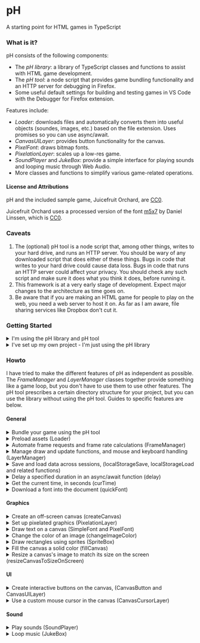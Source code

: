 # pH
A starting point for HTML games in TypeScript

### What is it?
pH consists of the following components:
- The _pH library_: a library of TypeScript classes and functions to assist with HTML game development.
- The _pH tool_: a node script that provides game bundling functionality and an HTTP server for debugging in Firefox.
- Some useful default settings for building and testing games in VS Code with the Debugger for Firefox extension.

Features include:
- _Loader_: downloads files and automatically converts them into useful objects (soundes, images, etc.) based on the file extension. Uses promises so you can use async/await.
- _CanvasUILayer_: provides button functionality for the canvas.
- _PixelFont_: draws bitmap fonts.
- _PixelationLayer_: scales up a low-res game.
- _SoundPlayer_ and _JukeBox_: provide a simple interface for playing sounds and looping music through Web Audio.
- More classes and functions to simplify various game-related operations.

#### License and Attributions

pH and the included sample game, Juicefruit Orchard, are [CC0](https://creativecommons.org/publicdomain/zero/1.0/).

Juicefruit Orchard uses a processed version of the font [m5x7](https://managore.itch.io/m5x7) by Daniel Linssen, which is [CC0](https://creativecommons.org/publicdomain/zero/1.0/).

### Caveats
1. The (optional) pH tool is a node script that, among other things, writes to your hard drive, and runs an HTTP server. You should be wary of any downloaded script that does either of these things. Bugs in code that writes to your hard drive could cause data loss. Bugs in code that runs an HTTP server could affect your privacy. You should check any such script and make sure it does what you think it does, before running it.
2. This framework is at a very early stage of development. Expect major changes to the architecture as time goes on.
3. Be aware that if you are making an HTML game for people to play on the web, you need a web server to host it on. As far as I am aware, file sharing services like Dropbox don't cut it.

### Getting Started
<details>
  <summary>I'm using the pH library and pH tool</summary><p>
  
1. Install [TypeScript](https://www.typescriptlang.org/) Version 3.7.5 or higher and [Node](https://nodejs.org) Version 12.16.1 or higher. If you want to use VS Code and the Debugger for Firefox: install [VS Code](https://code.visualstudio.com/), [Firefox](https://mozilla.org/firefox), and the VS Code [Debugger for Firefox](https://marketplace.visualstudio.com/items?itemName=firefox-devtools.vscode-firefox-debug) extension.
2. Download a copy of the repo. From the GitHub page: click "Clone or Download", "Download ZIP" and save the zip file to an appropriate location. Then extract the contents of the zip file.
3. In a terminal, navigate to the "ph" subdirectory of the repo. Install the dependencies and compile the tool by typing the following commands:
```
npm install
tsc -p tsconfig.json
```
4. Create a new directory for your game project.
5. In a terminal, navigate to your project directory, and enter the following (changing the path as appropriate):
   ```
   node path_to_ph_installation/ph/ph.js init
   ```
   This adds files to the project directory to create an empty game. It also prints out a list of entries that you should consider adding to your version control file (e.g., your .gitignore file).
6. Edit ph.json with your text editor and edit the title, description and gameId fields. (gameId should be a short string identifying your game.)
7. Start the pH tool, the TypeScript compiler, and try running the game:
   - If you're using VS Code: open the newly created file `ph-dev.code-workspace` in VS Code. Open the build task list (Default: Ctrl-Shift-B) and select "Watch Source and Data". Then run the game in the Debugger for Firefox (Default: F5.)
   - If you're not using VS Code: Open a terminal, navigate to your project directory and enter
     ```
     node path_to_ph_installation/ph.js watch
     ```
     to start the ph tool in watch mode. Open a second terminal, navigate to your project directory, and enter
     ```
     tsc -p tsconfig.json --watch
     ```
     to start the TypeScript compiler in watch mode. Now open your browser and enter `http://localhost:8080/game/index.html` into the URL browser.
8. Each additional developer should set up their own version of the `localtsconfig.json` and `game.code-workspace` files. It may be possible to do this by running
```
node path_to_ph_installation/ph.js initlocal
```
but if you need customized versions of these files then you'll have to do it manually.
  
</p></details>
<details>
  <summary>I've set up my own project - I'm just using the pH library</summary><p>

1. Install Typescript version 3.7.5 or higher.
2. Download a copy of the repo. From the GitHub page: click "Clone or Download", "Download ZIP" and save the zip file to an appropriate location. Then extract the contents of the zip file. Copy the ph/lib folder into your own project.
3. Set up your TypeScript configuration to include "lib/**/*" before your own source files.

</p></details>

### Howto
I have tried to make the different features of pH as independent as possible. The _FrameManager_ and _LayerManager_ classes together provide something like a game loop, but you don't have to use them to use other features. The pH tool prescribes a certain directory structure for your project, but you can use the library without using the pH tool. Guides to specific features are below.

#### General

<details>
  <summary>Bundle your game using the pH tool</summary><p>
  
If you use VSCode with the default project setup created by the pH tool's init command, the easiest way to run the pH tool is to run the build command "Watch Source and Data" from VSCode. To run the ph tool (outside of VSCode), open a terminal, navigate to your project directory, and enter
```
node path_to_ph_installation/ph.js watch
```
This tool watches the filesystem for changes to your project, and updates the build/ subdirectory with the latest version of your game. It also runs an HTTP server which you can use to run and debug your game. (Why do you need an HTTP server? The reason is that browsers refuse to let web page javascript code load files directly off your hard drive, for security reasons.)

Project settings are in the ph.json file in your project directory. You should set gameId, title, and description yourself.

The pH tool treats certain subdirectories of your project as special:
- _resources/_ - Resources placed here will be bundled into the "game.dat" file in your build directory. A file counts as a "resource" if its file extension matches one of the strings in the resourceExtensions setting in your project's ph.json file. The "game.dat" file can be loaded into your game using the Loader class in the pH library.
- _static/_ - Files placed here will be copied without change into your build directory.
- _staticRoot/_ - Files placed here will not be copied across, but they will appear in the root directory in your HTTP server. You could put some site-wide files here, like a favicon or css file, to test that your game uses them correctly.
- _template/_ - Files placed here will be copied into the build directory, but in a modified form. The pH tool searches the files for patterns of the form ${<key>}, looks up the key in your project's ph.json file, and substitutes the corresponding value.
- _phaux/_ - pH expects TypeScript to use this folder as its compile destination. So it expects to find ".js" files here, which will be copied to the build directory. Also, the default project setup tells Debugger for Firefox to find the source map files here, for easy debugging.
- _src/_ - This directory is not used directly by the pH tool. But the default project settings tell TypeScript to look for source files here.

You can change these directories by editing the values in ph.json, but note that you will have to make corresponding changes to tsconfig.json, localtsconfig.json, .vscode/tasks.json and .vscode/launch.json.

A file in resources/ is only bundled into game.dat if its extension is in the "resourceExtensions" list. If you want to include other file types in your game, you can add the extensions here. However, the resource loader won't know how to decode them unless you write a file type handler, and register it with the resource loader. See that section for more details.

Another setting you may like to change is "allowRemote". If this is `false`, the HTTP server only allows connections from your own computer. If you set it to `true`, it will allow remote connections. On a typical home network, this means you can connect with other devices on your local network (so you can test the game on your phone). But if your computer has a public facing IP address then setting it to `true` will make the HTTP server accessible on the internet.
</p></details>

<details>
  <summary>Preload assets (Loader)</summary><p>
  
Note that the empty project already has one of these.
  
Constructing a loader (the Loader constructor requires an audiocontext, which it can use to decode audio files):
```typescript
let audioContext = new AudioContext();
let loader = new PH.Loader(audioContext);
```
Example of downloading a file (call from an async function):
```typescript
let myImg = <HTMLImageElement>await loader.getFile("img.png");
```
Download a file and set a callback that is called when the download makes progress (call from an async function):
```typescript
let data = await loader.getFile('game.dat',
    (bytes, totalBytes) => updateProgressDisplay(bytes, totalBytes));
```
The file "game.dat" is the default name of the bundled data produced by the pH tool. If a file ends in ".dat", the loader treats it as a pH bundle file. The result will be an object whose keys are the names of the files in your resources directory, and values are the decoded objects (images, sounds, etc.)

You can also use getFiles to get a list of files at once. The function call is analogous.

Loader can only decode a file if a handler function has been registered for the file's extension. You can implement your own handlers and register them using the loader's `addExtensionHandler` function.
</p></details>

<details>
  <summary>Automate frame requests and frame rate calculations (FrameManager)</summary><p>
  
Note that the empty project already has one of these.
  
Example usage of a frame manager:
```typescript
let fm = new PH.FrameManager({
    frameCallback: (deltat) => frame(deltat)
});
fm.start();
```
Now your `frame` function will be called once every "frame". The value of deltat passed to your function will be the time since the last frame. The definition of a frame is up to the browser, but in my experience it is often every 1/60 seconds, as long as your computer can handle it. You can call `fm.stop()` to stop it. You can check `fm.frameRate` if you want an estimate of the frame rate.
</p></details>

<details>
  <summary>Manage draw and update functions, and mouse and keyboard handling (LayerManager)</summary><p>
  
You can extend the `Layer` class to define a game component that needs to do any one or more of the following:
- Have a game logic update step that runs every frame;
- Draw something every frame;
- Handle mouse or keyboard events.

Then, you can use a LayerManager to help despatch the update, draw, and event handler calls to your game components.

Here's how you can use LayerManager. Note that the empty game created by pH init already does something like the following.

Create a layer manager:
```typescript
let layerManager = new PH.LayerManager();
```
Set up mouse and keyboard listeners:
```typescript
// By passing canvas to setupMouseListeners, we get mouse coordinates relative
// to the canvas.
layerManager.setupMouseListeners(canvas);
// By passing window to setupKeyboardListeners, we catch keyboard events when
// the window is in focus but the canvas is not.
layerManager.setupKeyboardListeners(window);
```
Now, create a class, e.g., called MenuLayer, extending PH.Layer. Set it as the only layer of the layer manager.
```typescript
layerManager.setMainLayers(new MenuLayer()); // You can pass in any number of layers
```
Inside your main game loop, call the layer manager's update and draw functions:
```typescript
layerManager.update(deltat);
layerManager.draw();
```
Now, if your MenuLayer class overrides the Layer class's `draw` function, it will get called as part of layerManager's draw step. If you override the `update` function, it will get called as part of the LayerManager's update step. And if you override one of the mouse or keyboard handling functions (e.g., `handleClick`, it will get called on the corresponding mouse or keyboard event.

If you have multiple layers, the layer manager's draw function will call them in order from first to last. The update function and the event handlers will call them in reverse order. Furthermore, for update and most of the event handlers, your override function must return a boolean value. If this return value is `true`, the layer manager will continue on its way. But if you return `false`, the layer manager will consider this event "caught" by your layer, and will not call the event handlers for the layers under it. It will also cancel the event so that other objects in the DOM and the browser won't try to process it.

The exception to this is `handleMouseMove`, which can't be cancelled in this way. The `handleMouseMove` function handles both the `mousemove` and `mouseout` events. It takes a parameter of type `MousePosition`, which is defined as `[number, number] | null`. A pair of numbers gives the mouse coordinates; null means that the mouse is outside the visible area.

Mouse move is special in another way, which is that two methods get called: `transformMousePosition`, and then `handleMouseMove`. Ordinarily, you can override `handleMouseMove`, and leave `transformMousePosition` alone. But in some circumstances, you may want to implement a layer that modifies the mouse position that gets passed to the `transformMousePosition` and `handleMouseMove` functions for _this and all lower layers_. To do this, override `transformMousePosition` and return the new mouse coordinates. PixelationLayer does this to transform the mouse coordinates from "on-screen canvas coordinates" to "off-screen coordinates".

The `setupMouseListeners` method has a second, optional, parameter, `touchToo`. Set this to `true` if you want the LayerManager to listen to touch-related events, and try to pretend that they are mouse events. This might give you an easy way to handle touch, but it is quite simplistic. In particular, you can't handle multitouch this way.

As a convenience, LayerManager has three functions to set layers: `setBottomLayers`, `setMainLayers` and `setTopLayers`. LayerManager just concatenates these (in the order bottom, main, top) to produce the full list of layers. The reason for this is that there may be layers that you want to add permanently (such as a PixelationLayer, which you would add at the top), while other layers are changing due to your game logic.

</p></details>

<details>
  <summary>Save and load data across sessions, (localStorageSave, localStorageLoad and related functions)</summary><p>
  
_Local storage_ is a browser feature that can be used to store data between browsing sessions. You can use this to add save/load functionality to your game. PH supplies some convenience functions for working with local storage. These functions add the following features:

- Data is automatically serialised/deserialised using JSON.stringify/JSON.parse. This means you can store data other than strings. Note that only _data_ is serialised. If your objects have methods, the methods will not get saved.
- The functions below attach a prefix to your key, based on the game ID. This way, you can avoid clashes between games hosted on the same web site. If you want to share values between games on the same site, use the original functions supplied by localStorage.

Before using these functions, set `window.gameId` (in the default empty project, this is done for you in the index.html template):
```typescript
window.gameId = "${gameId}";
```
Save a piece of data to local storage:
```typescript
PH.localStorageSave("gameState", gameState);
```
Load data from local storage:
```typescript
let gameState = PH.localStorageLoad("gameState");
```
Check if there is data stored under a given name:
```typescript
let isSaved = PH.localStorageIsSaved("gameState");
```
Remove data stored under a given name:
```typescript
PH.localStorageRemove("gameState");
```

</p></details>

<details>
  <summary>Delay a specified duration in an async/await function (delay)</summary><p>

Delay, for example, for 3 seconds (call from an async function):
```typescript
await PH.delay(3.0);
```

</p></details>

<details>
  <summary>Get the current time, in seconds (curTime)</summary><p>
  
Get the number of seconds since the Unix Epoch:
```typescript
let t = PH.curTime();
```

</p></details>

<details>
  <summary>Download a font into the document (quickFont)</summary><p>

Assuming the font `Karla-regular.ttf` is in your game's build folder:
```typescript
PH.quickFont("karla", "Karla-regular.ttf");
```
Now the "karla" font is available to use in CSS, or you can construct a PH.SimpleFont from it.

</p></details>

#### Graphics

<details>
  <summary>Create an off-screen canvas (createCanvas)</summary><p>
  
Create an off-screen canvas, for example, with dimensions 320 x 200:
```typescript
let offScreenCanvas = PH.createCanvas(320, 200);
```

</p></details>

<details>
  <summary>Set up pixelated graphics (PixelationLayer)</summary><p>
  
The idea here is to make an off-screen canvas, where we will draw all our graphics to. Then, the last stage of our draw loop, we use a `PixelationLayer` to scale the graphics up and draw to an on-screen canvas.

_In the game setup_: Create an off-screen canvas and get our on-screen canvas (for example, for 320 x 200 game resolution):
```typescript
let mainGameCanvas = PH.createCanvas(320, 200);
let outGameCanvas = <HTMLCanvasElement>document.getElementById('outGameCanvas')!;
```
Get the 2D contexts:
```typescript
let ctx = mainGameCanvas.getContext('2d')!;
let outCtx = outGameCanvas.getContext('2d')!;
```
Create a `PixelationLayer`:
```typescript
let pixelationLayer = new PH.PixelationLayer(ctx, outCtx);
```
During both preloading and the main game loop, make sure any calls to `PH.resizeCanvasToSizeOnScreen` are applied to `outGameCanvas`, not `mainGameCanvas`.

If you are using a `LayerManager`: add the `PixelationLayer` (probably at the top, or close to it):
```typescript
layerManager.setTopLayers(/* other top layers, */this.pixelationLayer);
```
If you are not using a `LayerManager`:
- In the draw loop: draw everything to `ctx`, and then get the PixelationLayer to to scale it up:
  ```typescript
  pixelationLayer.draw();
  ```
- If you ever have to get the mouse position in `mainGameCanvas` coordinates, you can calculate it as follows:
  ```typescript
  // e is a MouseEvent. First, convert from client coordinates to element-relative coordinates:
  let outCanvasPos = PH.clientCoordsToElementCoords([e.clientX, e.clientY], outGameCanvas);
  // Now convert from on-screen canvas coordinates to off-screen canvas coordinates:
  let mainCanvasPos = pixelationLayer.transformMousePosition(outCanvasPos);
  ```

</p></details>

<details>
  <summary>Draw text on a canvas (SimpleFont and PixelFont)</summary><p>

The SimpleFont and PixelFont classes provide convenient ways to draw text to the canvas.

A SimpleFont can be constructed from any font available to your document.
```typescript
let font = new PH.SimpleFont("Calibri", 16, 1.0, "#000000");
```
This creates a SimpleFont with Calibri size 16px and black color. The 1.0 says that the line size is equal to the font size, so in multiline text, each new line will be 16 pixels below the previous.

A PixelFont can be constructed from an image:
```typescript
let monospaceFont = new PixelFont(img, cellWidth, cellHeight, 0, lineHeight, startChar);
let variableFont = new PixelFont(img, cellWidth, cellHeight, 0, lineHeight, startChar, cellWidths);
```
The image must have the font characters arranged in a grid, starting from the character code startChar. You can make the font variable-width by including the cellWidths parameter, an array of numbers providing the width of each character in pixels. Another way to get a PixelFont is to use the `Loader` class to download a `.bff` file, but you may have to then adjust some properties manually to suit your tastes:
```typescript
let font = <PH.PixelFont>await loader.getFile('m5x7.bff');
font.img = PH.changeImageColor(font.img, [0, 0, 0]); // change text color to black
font.yOffset = -4; // otherwise the text draws too low
font.lineHeight = 10; // otherwise the space between new lines is too large
```

SimpleFont and PixelFont provide the same interface. To draw a single line of text:
```typescript
font.drawText(ctx, text, left, top);
```
To draw multi-line text:
```typescript
font.drawMultiLineText(ctx, textLines, left, top);
```
Here, `textLines` is an array of lines of text. You can produce such an array manually, or by using the wordWrap method:
```typescript
let textLines = font.wordWrap(text, width);
```
To draw a single line of centered text:
```typescript
font.drawCenteredText(ctx, text, midx, midy);
```

</p></details>

<details>
  <summary>Change the color of an image (changeImageColor)</summary><p>

This function makes a copy of an image, replacing the R, G and B values of every pixel by the specified values, but leaving the alpha value alone. This is useful for changing the color of a PixelFont.
```typescript
let newImg = PH.changeImageColor(oldImg, [R, G, B]);
```

</p></details>

<details>
  <summary>Draw rectangles using sprites (SpriteBox)</summary><p>

The SpriteBox provides a convenient way for drawing patterned rectangles (that you might use for borders, menu frames, and buttons) using sprites. The SpriteBox requires a (3N) x (3N) graphic (the value of N is up to you) consisting of the nine N x N tiles that will be arranged to draw the rectangle. In fact, you can put several of these grids in one image, so your image should have dimensions (3MN) x (3N), where M is the number of different tilesets. See the `boxes.png` file in the Juicefruit Orchard sample game for an example of the layout.

To construct a sprite box (for this example, it's the first grid in the image, and the tile size is 4):
```typescript
let mySpriteBox = new PH.SpriteBox(myImage, 4, 0);
```
To draw the sprite box:
```
mySpriteBox.draw(ctx, left, top, width, height);
```
For best results, width and height should be a multiple of the tile size.
</p></details>

<details>
  <summary>Fill the canvas a solid color (fillCanvas)</summary><p>

```typescript
PH.fillCanvas(ctx, "#000000"); // black
```
</p></details>

<details>
  <summary>Resize a canvas's image to match its size on the screen (resizeCanvasToSizeOnScreen)</summary><p>

The following call will resize a canvas's _image size_ to match the canvas's _size in CSS pixels_. Without this, you could end up with a 300x150 image being stretched to fill the whole game area.
```typescript
PH.resizeCanvasToSizeOnScreen(canvas);
```
Generally, this should make the image size big enough to look good. But technically, CSS pixels don't equal pixels on the screen. Passing `true` as the optional second parameter to this function attempts to account for this by using the browser's `devicePixelRatio` value...
```typescript
PH.resizeCanvasToSizeOnScreen(canvas, true)
```
... but there is still no guarantee that the pixels will match up, and there is nothing you can do about it.

</p></details>

#### UI

<details>
  <summary>Create interactive buttons on the canvas, (CanvasButton and CanvasUILayer)</summary><p>

Create SpriteBoxes for the unpressed and pressed button:
```typescript
let spriteBoxButton = new PH.SpriteBox(buttonImage, 4, 0);
let spriteBoxPressed = new PH.SpriteBox(buttonImage, 4, 1);
```
Create a button drawer:
```typescript
// Assuming mainFont is a PH.SimpleFont or PH.PixelFont, for drawing the button text
let buttonDrawer = new PH.CanvasButtonSpriteDrawer(spriteBoxButton, spriteBoxPressed, mainFont);
```
Create a Canvas UI layer:
```typescript
let uiLayer = new PH.CanvasUILayer();
```
Create a button and add it to the Canvas UI Layer:
```typescript
// Assume clickCallback is a function (button, mouseButton) => void.
// It will get called when the button is clicked.
let mouseButtons = [0, 2]; // Handle mouse buttons 0 (LMB) and 2 (RMB)
let b = new PH.CanvasButton(ctx, l, t, w, h,
    clickCallback, text, buttonDrawer, mouseButtons);
uiLayer.addButton(b);
```
If you're using a LayerManager, add the UI Layer to the layer manager:
```typescript
layerManager.setMainLayers(/* other layers, */ uiLayer);
```
The layer manager can then manage the draw and update calls and event handlers. If you are not using the layer manager, you need to

- Call uiLayer.handleMouseMove, uiLayer.handleMouseDown and uiLayer.handleMouseUp during your game's mousemove, mousedown and mouseup event handlers;
- Call uiLayer.draw during your game's draw routine.

</p></details>

<details>
  <summary>Use a custom mouse cursor in the canvas (CanvasCursorLayer)</summary><p>

Create a cursor layer:
```typescript
// elt - HTML element to hide the normal mouse cursor on. Not always equal to ctx.canvas
// coordinateLayer - a PH.CoordinateLayer to get the mouse coordinates from
// hotSpot - pixel coordinates of the hot spot, e.g., [0, 0] for top-left
let cursorLayer = new PH.CanvasCursorLayer(ctx, elt,
    coordinateLayer, cursorImage, hotSpot);
```
If you are using a LayerManager, add cursorLayer to it (position it after the layers you want to draw the cursor in front of). If not:

- call cursorLayer.draw() during your draw routine
- call cursorLayer.handleLayerRemoved() when you want to switch back to the operating system's mouse cursor.

</p></details>

#### Sound

<details>
  <summary>Play sounds (SoundPlayer)</summary><p>

Create a SoundPlayer:
```typescript
let audioContext = new AudioContext();
let soundPlayer = new PH.SoundPlayer(audioContext, {});
```
Play a sound:
```typescript
let mySound = soundPlayer.playSound(audioBuffer, false);
```
Stop a sound:
```typescript
soundPlayer.stopSound(mySound);
```
Toggle the volume on or off:
```typescript
soundPlayer.toggle();
```
If you want to do more advanced things with the Web Audio API, go ahead and create your own nodes, and connect them to `soundPlayer.fader.gainNode`.

</p></details>

<details>
  <summary>Loop music (JukeBox)</summary><p>

Create a JukeBox:
```typescript
jukeBox = new PH.JukeBox(soundPlayer);
```
Play one or more tracks:
```typescript
jukeBox.setMusic(myTrack /*, myTrack2, myTrack3, ... */);
```
Stop the music:
```typescript
jukeBox.setMusic();
```

</p></details>

